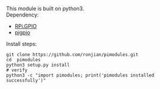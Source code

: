 This module is built on python3.  
Dependency:  
- [RPi.GPIO](https://sourceforge.net/p/raspberry-gpio-python/wiki/install/)
- [pigpio](http://abyz.me.uk/rpi/pigpio/index.html)

Install steps:  
```shell
git clone https://github.com/ronjian/pimodules.git
cd	pimodules
python3 setup.py install
# verify 
python3 -c "import pimodules; print('pimodules installed successfully')"
```